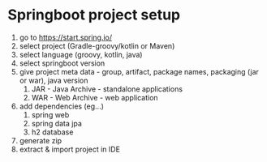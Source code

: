 # Springboot project setup

1. go to https://start.spring.io/
2. select project (Gradle-groovy/kotlin or Maven)
3. select language (groovy, kotlin, java)
4. select springboot version
5. give project meta data - group, artifact, package names, packaging (jar or war), java version
   1. JAR - Java Archive - standalone applications
   2. WAR - Web Archive - web application
6. add dependencies (eg...)
   1. spring web
   2. spring data jpa
   3. h2 database
7. generate zip
8. extract & import project in IDE
